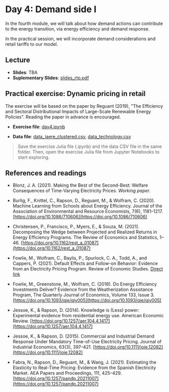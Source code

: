 # Day 4: Demand side I

In the fourth module, we will talk about how demand actions can contribute to the energy transition, via energy efficiency and demand response.

In the practical session, we will incorporate demand considerations and retail tariffs to our model.

## Lecture

* **Slides**: TBA
* **Suplementary Slides**: [slides_rtp.pdf](/materials/day4/slides_rtp.pdf)

## Practical exercise: Dynamic pricing in retail

The exercise will be based on the paper by Reguant (2019), "The Efficiency and Sectoral Distributional Impacts of Large-Scale Renewable Energy Policies". Reading the paper in advance is encouraged.

* **Exercise file**: [day4.ipynb](/materials/day4/day4.ipynb)
  
* **Data file**: [data\_jaere\_clustered.csv](/materials/day2/data_jaere_clustered.csv), [data\_technology.csv](/materials/day2/data_technology.csv)

<!-- ## Homework -->
> Save the exercise Julia file (.ipynb) and the data CSV file in the same folder. Then, open the exercise Julia file from Jupyter Notebooks to start exploring.

## References and readings

* Blonz, J. A. (2021). Making the Best of the Second-Best: Welfare Consequences of Time-Varying Electricity Prices. _Working paper_.

* Burlig, F., Knittel, C., Rapson, D., Reguant, M., & Wolfram, C. (2020). Machine Learning from Schools about Energy Efficiency. Journal of the Association of Environmental and Resource Economists, 7(6), 1181–1217. [https://doi.org/10.1086/710606](https://doi.org/10.1086/710606)

* Christensen, P., Francisco, P., Myers, E., & Souza, M. (2021). Decomposing the Wedge between Projected and Realized Returns in Energy Efficiency Programs. The Review of Economics and Statistics, 1–46. [https://doi.org/10.1162/rest_a_01087](https://doi.org/10.1162/rest_a_01087)

* Fowlie, M., Wolfram, C.,  Baylis, P., Spurlock, C. A., Todd, A., and Cappers, P. (2021). Default Effects and Follow-on Behavior: Evidence from an Electricity Pricing Program. Review of Economic Studies. [Direct link](https://static1.squarespace.com/static/595af9e472af65691b788c27/t/6275c2a43a19876ad9a57c77/1651884712566/SMUD.pdf) 

* Fowlie, M., Greenstone, M., Wolfram, C. (2018). Do Energy Efficiency Investments Deliver? Evidence from the Weatherization Assistance Program, The Quarterly Journal of Economics, Volume 133, Issue 3. [https://doi.org/10.1093/qje/qjy005](https://doi.org/10.1093/qje/qjy005)

* Jessoe, K., & Rapson, D. (2014). Knowledge is (Less) power: Experimental evidence from residential energy use. American Economic Review. [https://doi.org/10.1257/aer.104.4.1417](https://doi.org/10.1257/aer.104.4.1417)

* Jessoe, K., & Rapson, D. (2015). Commercial and Industrial Demand Response Under Mandatory Time-of-Use Electricity Pricing. Journal of Industrial Economics, 63(3), 397–421. [https://doi.org/10.1111/joie.12082](https://doi.org/10.1111/joie.12082)

* Fabra, N., Rapson, D., Reguant, M., & Wang, J. (2021). Estimating the Elasticity to Real-Time Pricing: Evidence from the Spanish Electricity Market. AEA Papers and Proceedings, 111, 425–429. [https://doi.org/10.1257/pandp.20211007](https://doi.org/10.1257/pandp.20211007)

